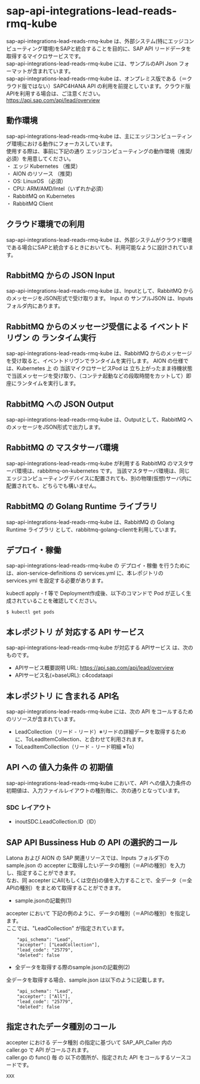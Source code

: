 # sap-api-integrations-lead-reads-rmq-kube  
sap-api-integrations-lead-reads-rmq-kube は、外部システム(特にエッジコンピューティング環境)をSAPと統合することを目的に、SAP API リードデータを取得するマイクロサービスです。  
sap-api-integrations-lead-reads-rmq-kube には、サンプルのAPI Json フォーマットが含まれています。  
sap-api-integrations-lead-reads-rmq-kube は、オンプレミス版である（＝クラウド版ではない）SAPC4HANA API の利用を前提としています。クラウド版APIを利用する場合は、ご注意ください。  
https://api.sap.com/api/lead/overview  

## 動作環境
sap-api-integrations-lead-reads-rmq-kube は、主にエッジコンピューティング環境における動作にフォーカスしています。   
使用する際は、事前に下記の通り エッジコンピューティングの動作環境（推奨/必須）を用意してください。   
・ エッジ Kubernetes （推奨）    
・ AION のリソース （推奨)    
・ OS: LinuxOS （必須）    
・ CPU: ARM/AMD/Intel（いずれか必須）  
・ RabbitMQ on Kubernetes  
・ RabbitMQ Client

## クラウド環境での利用  
sap-api-integrations-lead-reads-rmq-kube は、外部システムがクラウド環境である場合にSAPと統合するときにおいても、利用可能なように設計されています。 

## RabbitMQ からの JSON Input
sap-api-integrations-lead-reads-rmq-kube は、Inputとして、RabbitMQ からのメッセージをJSON形式で受け取ります。 Input の サンプルJSON は、Inputs フォルダ内にあります。

## RabbitMQ からのメッセージ受信による イベントドリヴン の ランタイム実行
sap-api-integrations-lead-reads-rmq-kube は、RabbitMQ からのメッセージを受け取ると、イベントドリヴンでランタイムを実行します。
AION の仕様では、Kubernetes 上 の 当該マイクロサービスPod は 立ち上がったまま待機状態で当該メッセージを受け取り、（コンテナ起動などの段取時間をカットして）即座にランタイムを実行します。　

## RabbitMQ への JSON Output
sap-api-integrations-lead-reads-rmq-kube は、Outputとして、RabbitMQ へのメッセージをJSON形式で出力します。

## RabbitMQ の マスタサーバ環境
sap-api-integrations-lead-reads-rmq-kube が利用する RabbitMQ のマスタサーバ環境は、rabbitmq-on-kubernetes です。
当該マスタサーバ環境は、同じエッジコンピューティングデバイスに配置されても、別の物理(仮想)サーバ内に配置されても、どちらでも構いません。

## RabbitMQ の Golang Runtime ライブラリ
sap-api-integrations-lead-reads-rmq-kube は、RabbitMQ の Golang Runtime ライブラリ として、rabbitmq-golang-clientを利用しています。

## デプロイ・稼働
sap-api-integrations-lead-reads-rmq-kube の デプロイ・稼働 を行うためには、aion-service-definitions の services.yml に、本レポジトリの services.yml を設定する必要があります。

kubectl apply - f 等で Deployment作成後、以下のコマンドで Pod が正しく生成されていることを確認してください。
```
$ kubectl get pods
```

## 本レポジトリ が 対応する API サービス
sap-api-integrations-lead-reads-rmq-kube が対応する APIサービス は、次のものです。

* APIサービス概要説明 URL: https://api.sap.com/api/lead/overview
* APIサービス名(=baseURL): c4codataapi

## 本レポジトリ に 含まれる API名
sap-api-integrations-lead-reads-rmq-kube には、次の API をコールするためのリソースが含まれています。  

* LeadCollection（リード - リード）※リードの詳細データを取得するために、ToLeadItemCollection、と合わせて利用されます。  
* ToLeadItemCollection（リード - リード明細 ※To）


## API への 値入力条件 の 初期値
sap-api-integrations-lead-reads-rmq-kube において、API への値入力条件の初期値は、入力ファイルレイアウトの種別毎に、次の通りとなっています。  

### SDC レイアウト

* inoutSDC.LeadCollection.ID（ID）


## SAP API Bussiness Hub の API の選択的コール

Latona および AION の SAP 関連リソースでは、Inputs フォルダ下の sample.json の accepter に取得したいデータの種別（＝APIの種別）を入力し、指定することができます。  
なお、同 accepter にAll(もしくは空白)の値を入力することで、全データ（＝全APIの種別）をまとめて取得することができます。  

* sample.jsonの記載例(1)  

accepter において 下記の例のように、データの種別（＝APIの種別）を指定します。  
ここでは、"LeadCollection" が指定されています。    
  
```
	"api_schema": "Lead",
	"accepter": ["LeadCollection"],
	"lead_code": "25779",
	"deleted": false
```
  
* 全データを取得する際のsample.jsonの記載例(2)  

全データを取得する場合、sample.json は以下のように記載します。  

```
	"api_schema": "Lead",
	"accepter": ["All"],
	"lead_code": "25779",
	"deleted": false
```

## 指定されたデータ種別のコール

accepter における データ種別 の指定に基づいて SAP_API_Caller 内の caller.go で API がコールされます。  
caller.go の func() 毎 の 以下の箇所が、指定された API をコールするソースコードです。  

```
XXX
```